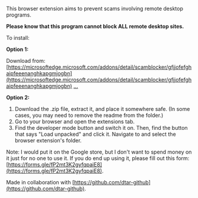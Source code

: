 This browser extension aims to prevent scams involving remote desktop programs.

**Please know that this program cannot block ALL remote desktop sites.**

To install:

  **Option 1:**

   Download from: [https://microsoftedge.microsoft.com/addons/detail/scamblocker/gfjjofefghaipfeeenanghkapgmjogbn](https://microsoftedge.microsoft.com/addons/detail/scamblocker/gfjjofefghaipfeeenanghkapgmjogbn)
   <a target="_blank" href="[https://link](https://microsoftedge.microsoft.com/addons/detail/scamblocker/gfjjofefghaipfeeenanghkapgmjogbn))">
   ...
</a>

  **Option 2:**

   1. Download the .zip file, extract it, and place it somewhere safe. (In some cases, you may need to remove the readme from the folder.)
   2. Go to your browser and open the extensions tab.
   3. Find the developer mode button and switch it on. Then, find the button that says "Load unpacked" and click it. Navigate to and select the browser extension's folder.

Note: I would put it on the Google store, but I don't want to spend money on it just for no one to use it. If you do end up using it, please fill out this form: [https://forms.gle/fP2mt3K2gyfqpaiE8](https://forms.gle/fP2mt3K2gyfqpaiE8).

Made in collaboration with [https://github.com/dtar-github](https://github.com/dtar-github).
